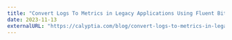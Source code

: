 ```yaml
---
title: "Convert Logs To Metrics in Legacy Applications Using Fluent Bit"
date: 2023-11-13
externalURL: "https://calyptia.com/blog/convert-logs-to-metrics-in-legacy-applications-using-fluent-bit"
---
```

